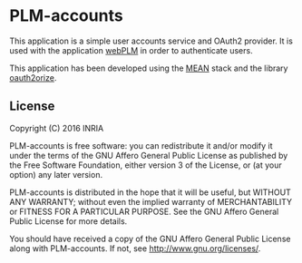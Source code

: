 # PLM-accounts

This application is a simple user accounts service and OAuth2 provider.
It is used with the application [webPLM](https://github.com/buggleinc/webplm) in order to authenticate users.

This application has been developed using the [MEAN](http://meanjs.org/) stack and the library [oauth2orize](https://github.com/jaredhanson/oauth2orize).

## License

Copyright (C) 2016 INRIA

PLM-accounts is free software: you can redistribute it and/or modify
it under the terms of the GNU Affero General Public License as published by
the Free Software Foundation, either version 3 of the License, or
(at your option) any later version.

PLM-accounts is distributed in the hope that it will be useful,
but WITHOUT ANY WARRANTY; without even the implied warranty of
MERCHANTABILITY or FITNESS FOR A PARTICULAR PURPOSE.  See the
GNU Affero General Public License for more details.

You should have received a copy of the GNU Affero General Public License
along with PLM-accounts.  If not, see <http://www.gnu.org/licenses/>.

